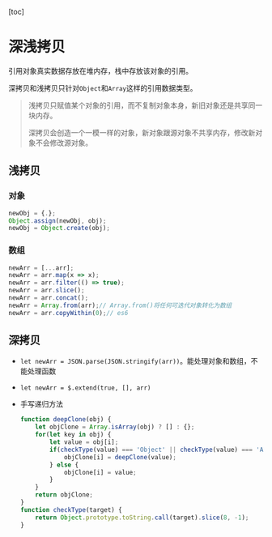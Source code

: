 [toc]

# 深浅拷贝

引用对象真实数据存放在堆内存，栈中存放该对象的引用。

深拷贝和浅拷贝只针对`Object`和`Array`这样的引用数据类型。

> 浅拷贝只赋值某个对象的引用，而不复制对象本身，新旧对象还是共享同一块内存。
>
> 深拷贝会创造一个一模一样的对象，新对象跟源对象不共享内存，修改新对象不会修改源对象。

## 浅拷贝

### 对象

```js
newObj = {.};
Object.assign(newObj, obj);
newObj = Object.create(obj);
```

### 数组

```js
newArr = [...arr];
newArr = arr.map(x => x);
newArr = arr.filter(() => true);
newArr = arr.slice();
newArr = arr.concat();
newArr = Array.from(arr);// Array.from()将任何可迭代对象转化为数组
newArr = arr.copyWithin(0);// es6
```

## 深拷贝

- `let newArr = JSON.parse(JSON.stringify(arr))`。能处理对象和数组，不能处理函数
- `let newArr = $.extend(true, [], arr)`

- 手写递归方法

  ```js
  function deepClone(obj) {
      let objClone = Array.isArray(obj) ? [] : {};
      for(let key in obj) {
          let value = obj[i];
          if(checkType(value) === 'Object' || checkType(value) === 'Array') {
              objClone[i] = deepClone(value);
          } else {
              objClone[i] = value;
          }
      }
      return objClone;
  }
  function checkType(target) {
      return Object.prototype.toString.call(target).slice(8, -1);
  }
  ```

